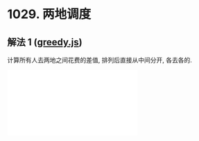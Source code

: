 # 1029. 两地调度

## 解法 1 ([greedy.js](./greedy.js))

计算所有人去两地之间花费的差值, 排列后直接从中间分开, 各去各的.

![成绩](assets/greedy.js)

